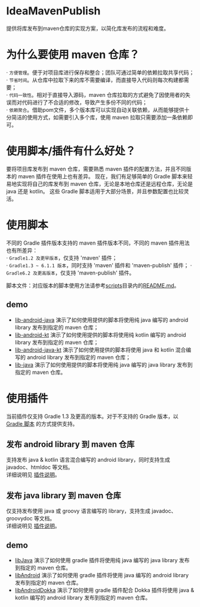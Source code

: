 ﻿IdeaMavenPublish
================
提供将库发布到maven仓库的实现方案，以简化库发布的流程和难度。


# 为什么要使用 maven 仓库？
· `方便管理`。便于对项目库进行保存和整合；团队可通过简单的依赖拉取共享代码；  
· `节省时间`。从仓库中拉取下来的库不需要编译，而直接导入代码则每次构建都需要；  
· `代码一致性`。相对于直接导入源码，maven 仓库拉取的方式避免了因使用者的失误而对代码进行了不合适的修改，导致产生多份不同的代码；  
· `依赖聚合`。借助pom文件，多个版本库可以实现自动关联依赖，从而能够提供十分简洁的使用方式，如需要引入多个库，使用 maven 拉取只需要添加一条依赖即可。


# 使用脚本/插件有什么好处？
要将项目库发布到 maven 仓库，需要熟悉 maven 插件的配置方法，并且不同版本的 maven 插件在使用上也有差异。
现在，我们有足够简单的 Gradle 脚本来轻易地实现将自己的库发布到 maven 仓库，无论是本地仓库还是远程仓库，无论是 java 还是 kotlin。
这些 Gradle 脚本适用于大部分场景，并且参数配置也比较灵活。


# 使用脚本
不同的 Gradle 插件版本支持的 maven 插件版本不同，不同的 maven 插件用法也有所差异：  
· `Gradle1.2 及更早版本`，仅支持 'maven' 插件；  
· `Gradle1.3 ~ 6.1.1 版本`，同时支持 'maven' 插件和 'maven-publish' 插件；
· `Gradle6.2 及更高版本`，仅支持 'maven-publish' 插件。

脚本文件：对应版本的脚本使用方法请参考[scripts][1]目录内的[README.md][2]。

## demo
* [lib-android-java][3] 演示了如何使用提供的脚本将使用纯 java 编写的 android library 发布到指定的 maven 仓库；
* [lib-android-kt][4] 演示了如何使用提供的脚本将使用纯 kotlin 编写的 android library 发布到指定的 maven 仓库；
* [lib-android-java-kt][5] 演示了如何使用提供的脚本将使用 java 和 kotlin 混合编写的 android library 发布到指定的 maven 仓库；
* [lib-java][6] 演示了如何使用提供的脚本将使用纯 java 编写的 java library 发布到指定的 maven 仓库。


# 使用插件
当前插件仅支持 Gradle 1.3 及更高的版本。对于不支持的 Gradle 版本，以 [Gradle 脚本][1] 的方式提供支持。

## 发布 android library 到 maven 仓库
支持发布 java & kotlin 语言混合编写的 android library，同时支持生成 javadoc、htmldoc 等文档。  
详细说明见 [插件说明][10]。

## 发布 java library 到 maven 仓库
仅支持发布使用 java 或 groovy 语言编写的 library，支持生成 javadoc、groovydoc 等文档。  
详细说明见 [插件说明][11]。

## demo
* [libJava][7] 演示了如何使用 gradle 插件将使用纯 java 编写的 java library 发布到指定的 maven 仓库。
* [libAndroid][8] 演示了如何使用 gradle 插件将使用 java 编写的 android library 发布到指定的 maven 仓库。
* [libAndroidDokka][9] 演示了如何使用 gradle 插件配合 Dokka 插件将使用 java & kotlin 编写的 android library 发布到指定的 maven 仓库。

[1]: scripts
[2]: scripts/README.md
[3]: demo-use-script/lib-android-java
[4]: demo-use-script/lib-android-kt
[5]: demo-use-script/lib-android-java-kt
[6]: demo-use-script/lib-java
[7]: demo-use-plugin/libJava
[8]: demo-use-plugin/libAndroid
[9]: demo-use-plugin/libAndroidDokka
[10]: mavenpublish-android-dokka/README.md
[11]: mavenpublish-java/README.md
